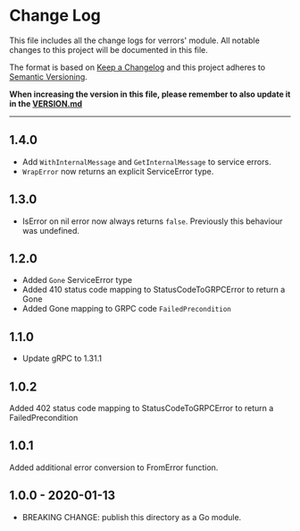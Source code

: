 # Change Log

This file includes all the change logs for verrors' module.
All notable changes to this project will be documented in this file.


The format is based on [Keep a Changelog](http://keepachangelog.com/)
and this project adheres to [Semantic Versioning](http://semver.org/).

**When increasing the version in this file, please remember to also update it in the [VERSION.md](VERSION.md)**


--------------------------------------------------------------------------------

## 1.4.0
- Add `WithInternalMessage` and `GetInternalMessage` to service errors.
- `WrapError` now returns an explicit ServiceError type.
## 1.3.0
- IsError on nil error now always returns `false`. Previously this behaviour was undefined.
## 1.2.0
- Added `Gone` ServiceError type
- Added 410 status code mapping to StatusCodeToGRPCError to return a Gone
- Added Gone mapping to GRPC code `FailedPrecondition`
## 1.1.0
- Update gRPC to 1.31.1
## 1.0.2
Added 402 status code mapping to StatusCodeToGRPCError to return a FailedPrecondition
## 1.0.1
Added additional error conversion to FromError function. 
## 1.0.0 - 2020-01-13
- BREAKING CHANGE: publish this directory as a Go module.
